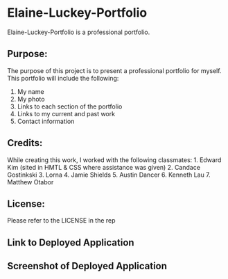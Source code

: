 # Elaine-Luckey-Portfolio
Elaine-Luckey-Portfolio is a professional portfolio.

## Purpose:
The purpose of this project is to present a professional portfolio for myself. This portfolio will include the following:
  1. My name
  2. My photo
  3. Links to each section of the portfolio
  4. Links to my current and past work
  5. Contact information

## Credits:
While creating this work, I worked with the following classmates:
    1. Edward Kim (sited in HMTL & CSS where assistance was given)
    2. Candace Gostinkski
    3. Lorna
    4. Jamie Shields
    5. Austin Dancer
    6. Kenneth Lau
    7. Matthew Otabor

## License: 
Please refer to the LICENSE in the rep

## Link to Deployed Application

## Screenshot of Deployed Application
